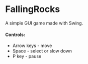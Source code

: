 # FallingRocks

A simple GUI game made with Swing.


#### Controls:
- Arrow keys - move
- Space - select or slow down
- P key - pause

